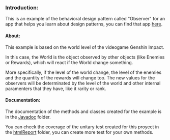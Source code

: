 ### Introduction:
This is an example of the behavioral design pattern called "Observer" for an app that helps you learn about design patterns, you can find that app [here](https://github.com/JoseMartinez117/AppPatrones "here").

#### About: 
This example is based on the world level of the videogame Genshin Impact. 

In this case, the World is the object observed by other objects (like Enemies or Rewards),  which will react if the World change something.

More specifically, if the level of the world change, the level of the enemies and the quantity of the rewards will change too. The new values for the observers will be determinated by the level of the world and other internal paramenters that they have, like it rarity or rank.

#### Documentation: 
The documentation of the methods and classes created for the example is in the [Javadoc](https://github.com/BloodSlayer-404/Observer/tree/master/JavaDoc "Javadoc") folder. 

You can check the coverage of the unitary test created for this proyect in the [htmlReport](https://github.com/BloodSlayer-404/Observer/tree/master/htmlReport "htmlReport") folder, you can create more test for your own methods.
